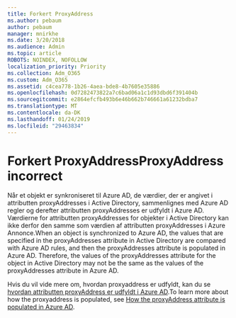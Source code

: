 ```yaml
---
title: Forkert ProxyAddress
ms.author: pebaum
author: pebaum
manager: mnirkhe
ms.date: 3/20/2018
ms.audience: Admin
ms.topic: article
ROBOTS: NOINDEX, NOFOLLOW
localization_priority: Priority
ms.collection: Adm_O365
ms.custom: Adm_O365
ms.assetid: c4cea778-1b26-4aea-bde8-4b7605e35886
ms.openlocfilehash: 0d7282473822a7c6bad06a1c1d93dbd6f391404b
ms.sourcegitcommit: e2864efcfb493b6e46b662b746661a61232bdba7
ms.translationtype: MT
ms.contentlocale: da-DK
ms.lasthandoff: 01/24/2019
ms.locfileid: "29463834"
---
```

# <a name="proxyaddress-incorrect"></a><span data-ttu-id="01b3f-102">Forkert ProxyAddress</span><span class="sxs-lookup"><span data-stu-id="01b3f-102">ProxyAddress incorrect</span></span>

<span data-ttu-id="01b3f-p101">Når et objekt er synkroniseret til Azure AD, de værdier, der er angivet i attributten proxyAddresses i Active Directory, sammenlignes med Azure AD regler og derefter attributten proxyAddresses er udfyldt i Azure AD. Værdierne for attributten proxyAddresses for objekter i Active Directory kan ikke derfor den samme som værdien af attributten proxyAddresses i Azure Annonce.</span><span class="sxs-lookup"><span data-stu-id="01b3f-p101">When an object is synchronized to Azure AD, the values that are specified in the proxyAddresses attribute in Active Directory are compared with Azure AD rules, and then the proxyAddresses attribute is populated in Azure AD. Therefore, the values of the proxyAddresses attribute for the object in Active Directory may not be the same as the values of the proxyAddresses attribute in Azure AD.</span></span>
  
<span data-ttu-id="01b3f-105">Hvis du vil vide mere om, hvordan proxyaddress er udfyldt, kan du se [hvordan attributten proxyAddress er udfyldt i Azure AD](https://support.microsoft.com/en-us/help/3190357/how-the-proxyaddresses-attribute-is-populated-in-azure-ad).</span><span class="sxs-lookup"><span data-stu-id="01b3f-105">To learn more about how the proxyaddress is populated, see [How the proxyAddress attribute is populated in Azure AD](https://support.microsoft.com/en-us/help/3190357/how-the-proxyaddresses-attribute-is-populated-in-azure-ad).</span></span>
  

